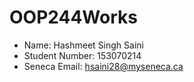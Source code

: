 # OOP244Works
- Name: Hashmeet Singh Saini
- Student Number: 153070214
- Seneca Email: hsaini28@myseneca.ca
